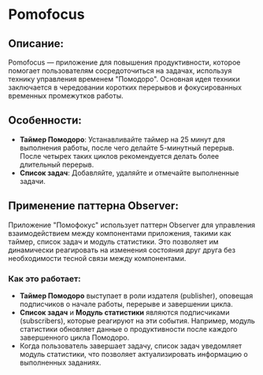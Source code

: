 # Pomofocus

## Описание:

Pomofocus — приложение для повышения продуктивности, которое помогает пользователям сосредоточиться на задачах, используя технику управления временем "Помодоро". Основная идея техники заключается в чередовании коротких перерывов и фокусированных временных промежутков работы.

## Особенности:

- **Таймер Помодоро**: Устанавливайте таймер на 25 минут для выполнения работы, после чего делайте 5-минутный перерыв. После четырех таких циклов рекомендуется делать более длительный перерыв.
- **Список задач**: Добавляйте, удаляйте и отмечайте выполненные задачи.

## Применение паттерна Observer:

Приложение "Помофокус" использует паттерн Observer для управления взаимодействием между компонентами приложения, такими как таймер, список задач и модуль статистики. Это позволяет им динамически реагировать на изменения состояния друг друга без необходимости тесной связи между компонентами.

### Как это работает:

- **Таймер Помодоро** выступает в роли издателя (publisher), оповещая подписчиков о начале работы, перерыве и завершении цикла.
- **Список задач** и **Модуль статистики** являются подписчиками (subscribers), которые реагируют на эти события. Например, модуль статистики обновляет данные о продуктивности после каждого завершенного цикла Помодоро.
- Когда пользователь завершает задачу, список задач уведомляет модуль статистики, что позволяет актуализировать информацию о выполненных заданиях.


